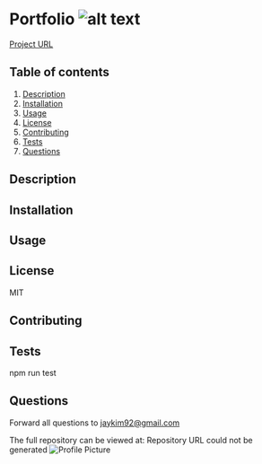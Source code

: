 
# Portfolio ![alt text](https://img.shields.io/github/repo-size/jaykim92/portfolio "Size Badge")
[Project URL](https://jaykim92.github.io/portfolio/)

## Table of contents
1. [Description](#description)
2. [Installation](#installation)
3. [Usage](#usage)
4. [License](#license)
5. [Contributing](#contributing)
6. [Tests](#tests)
7. [Questions](#questions)

## Description



## Installation



## Usage



## License

MIT

## Contributing



## Tests

npm run test

## Questions

Forward all questions to jaykim92@gmail.com

The full repository can be viewed at:
Repository URL could not be generated
![Profile Picture](https://github.com/jaykim92.png?size=200 "Profile Picture")

